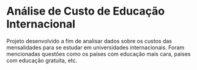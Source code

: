 # Análise de Custo de Educação Internacional
Projeto desenvolvido a fim de analisar dados sobre os custos das mensalidades para se estudar em universidades internacionais. Foram mencionadas questões como os países com educação mais cara, países com educação gratuita, etc.
